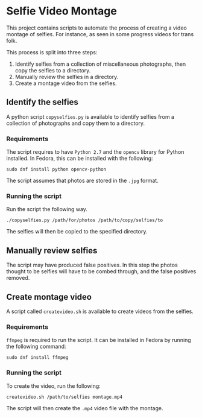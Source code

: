 Selfie Video Montage
====================

This project contains scripts to automate the process of creating 
a video montage of selfies. For instance, as seen in some progress
videos for trans folk.

This process is split into three steps:

1. Identify selfies from a collection of miscellaneous 
   photographs, then copy the selfies to a directory.
2. Manually review the selfies in a directory.
3. Create a montage video from the selfies.

Identify the selfies
--------------------

A python script `copyselfies.py` is available to identify selfies 
from a collection of photographs and copy them to a directory.
 
### Requirements

The script requires to have `Python 2.7` and the `opencv` library 
for Python installed. In Fedora, this can be installed with the 
following:

    sudo dnf install python opencv-python
    
The script assumes that photos are stored in the `.jpg` format.

### Running the script

Run the script the following way.

    ./copyselfies.py /path/for/photos /path/to/copy/selfies/to
    
The selfies will then be copied to the specified directory.

Manually review selfies
-----------------------

The script may have produced false positives. In this step the
photos thought to be selfies will have to be combed through, and
the false positives removed.

Create montage video
--------------------

A script called `createvideo.sh` is available to create videos
from the selfies.

### Requirements

`ffmpeg` is required to run the script. It can be installed in
Fedora by running the following command:

    sudo dnf install ffmpeg

### Running the script

To create the video, run the following:

    createvideo.sh /path/to/selfies montage.mp4
    
The script will then create the `.mp4` video file with the 
montage.
